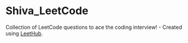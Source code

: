 # Shiva_LeetCode
Collection of LeetCode questions to ace the coding interview! - Created using [LeetHub](https://github.com/QasimWani/LeetHub).
